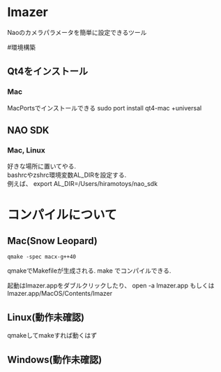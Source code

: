 # Imazer
Naoのカメラパラメータを簡単に設定できるツール


#環境構築

## Qt4をインストール

### Mac
MacPortsでインストールできる
	sudo port install qt4-mac +universal

## NAO SDK
### Mac, Linux
好きな場所に置いてやる.  
bashrcやzshrc環境変数AL_DIRを設定する.  
例えば、
	export AL_DIR=/Users/hiramotoys/nao_sdk



# コンパイルについて

## Mac(Snow Leopard)
	qmake -spec macx-g++40
qmakeでMakefileが生成される.
	make
でコンパイルできる.

起動はImazer.appをダブルクリックしたり、
	open -a Imazer.app
もしくは
	Imazer.app/MacOS/Contents/Imazer

## Linux(動作未確認)
qmakeしてmakeすれば動くはず

## Windows(動作未確認)